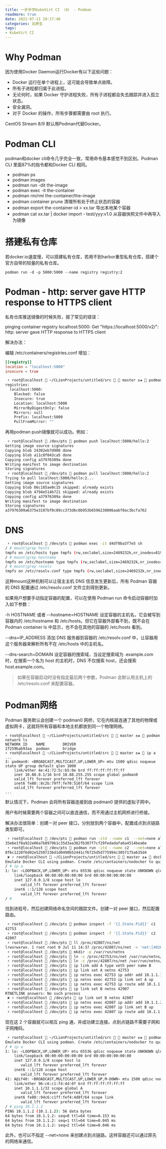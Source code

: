 ```yaml
---
title: 一步步学KubeVirt CI （4） - Podman
readmore: true
date: 2022-07-11 19:17:40
categories: 云原生
tags:
- KubeVirt CI
---
```



# Why Podman

因为使用Docker Daemon运行Docker有以下这些问题：
* Docker 运行在单个进程上，这可能会导致单点故障。
* 所有子进程都归属于此进程。
* 无论何时，如果 Docker 守护进程失败，所有子进程都会失去跟踪并进入孤立状态。
* 安全漏洞。
* 对于 Docker 的操作，所有步骤都需要由 root 执行。

CentOS Stream 8/9 默认用Podman代替Docker。

# Podman CLI

podman和docker cli命令几乎完全一致，常用命令基本感觉不到区别。Podman CLI 里面87%的指令都和Docker CLI 相同。
* podman ps
* podman images
* podman run -dit the-image
* podman exec -it the-container
* podman rm/rmi the-container/the-image
* podman container prune 清理所有处于终止状态的容器
* podman export the-container-id > xx.tar 导出本地某个容器
* podman cat xx.tar | docker import - test/yyy:v1.0 从容器快照文件中再导入为镜像

# 搭建私有仓库

若docker.io速度慢，可以搭建私有仓库，若用不到harbor重型私有仓库，搭建个官方自带的轻量的私有仓库。

    podman run -d -p 5000:5000 --name registry registry:2

# Podman - http: server gave HTTP response to HTTPS client

私有仓库推送镜像的时候失败，报了常见的错误：

pinging container registry localhost:5000: Get "https://localhost:5000/v2/": http: server gave HTTP response to HTTPS client

解决办法：

编辑 /etc/containers/registries.conf 增加：

```toml
[[registry]]
location = "localhost:5000"
insecure = true
```

```bash
 ⚡ root@localhost  ~/CLionProjects/untitled/src   master ±✚  podman system info|grep Inse -B3 -A5 
registries:
  localhost:5000:
    Blocked: false
    Insecure: true
    Location: localhost:5000
    MirrorByDigestOnly: false
    Mirrors: null
    Prefix: localhost:5000
    PullFromMirror: ""
```

再用podman push镜像就可以成功。例如：

```bash
 ⚡ root@localhost  /dev/pts  podman push localhost:5000/hello:2
Getting image source signatures
Copying blob 24302eb7d908 done  
Copying blob a11c8f043ca5 done  
Copying config a37976309a done  
Writing manifest to image destination
Storing signatures
 ⚡ root@localhost  /dev/pts  podman pull localhost:5000/hello:2
Trying to pull localhost:5000/hello:2...
Getting image source signatures
Copying blob 86c185ae0c15 skipped: already exists  
Copying blob 4794e514b721 skipped: already exists  
Copying config a37976309a done  
Writing manifest to image destination
Storing signatures
a37976309a6375e3107bf0c89cc373d6c0b953b6596238006aabf0ac3bcfa762
```

# DNS

```bash
 ⚡ root@localhost  /dev/pts  podman exec -it d4df0ba3f7e5 sh
/ # mount|grep hosts
tmpfs on /etc/hosts type tmpfs (rw,seclabel,size=2469232k,nr_inodes=819200,mode=755,inode64)
/ # mount|grep hostname
tmpfs on /etc/hostname type tmpfs (rw,seclabel,size=2469232k,nr_inodes=819200,mode=755,inode64)
/ # mount|grep resolv
tmpfs on /etc/resolv.conf type tmpfs (rw,seclabel,size=2469232k,nr_inodes=819200,mode=755,inode64)
```

这种mount这种机制可以让宿主主机 DNS 信息发生更新后，所有 Podman 容器的 DNS 配置通过 /etc/resolv.conf 文件立刻得到更新。

如果用户想要手动指定容器的配置，可以在使用 Podman run 命令启动容器时加入如下参数：

-h HOSTNAME 或者 --hostname=HOSTNAME 设定容器的主机名，它会被写到容器内的 /etc/hostname 和 /etc/hosts。但它在容器外部看不到，既不会在 Podman container ls 中显示，也不会在其他的容器的 /etc/hosts 看到。

--dns=IP_ADDRESS 添加 DNS 服务器到容器的 /etc/resolv.conf 中，让容器用这个服务器来解析所有不在 /etc/hosts 中的主机名。

--dns-search=DOMAIN 设定容器的搜索域，当设定搜索域为 .example.com 时，在搜索一个名为 host 的主机时，DNS 不仅搜索 host，还会搜索 host.example.com。

> 如果在容器启动时没有指定最后两个参数，Podman 会默认用主机上的 /etc/resolv.conf 来配置容器。



# Podman网络

Podman 服务默认会创建一个 podman0 网桥，它在内核层连通了其他的物理或虚拟网卡，这就将所有容器和本地主机都放到同一个物理网络。

    ⚡ root@localhost  ~/CLionProjects/untitled/src   master ±✚  podman network ls
    NETWORK ID    NAME        DRIVER
    2f259bab93aa  podman      bridge
    ⚡ root@localhost  ~/CLionProjects/untitled/src   master ±✚  ip a
    ...
    3: podman0: <BROADCAST,MULTICAST,UP,LOWER_UP> mtu 1500 qdisc noqueue state UP group default qlen 1000
        link/ether 4e:41:72:5c:b5:0e brd ff:ff:ff:ff:ff:ff
        inet 10.88.0.1/16 brd 10.88.255.255 scope global podman0
        valid_lft forever preferred_lft forever
        inet6 fe80::8c2b:79ff:fe70:516f/64 scope link 
        valid_lft forever preferred_lft forever
    ...

默认情况下，Podman 会将所有容器连接到由 podman0 提供的虚拟子网中。

用户有时候需要两个容器之间可以直连通信，而不用通过主机网桥进行桥接。

解决办法很简单：创建一对 peer 接口，分别放到两个容器中，配置成点到点链路类型即可。

```bash
 ⚡ root@localhost  /dev/pts  podman run -itd --name c1  --net=none alpine
35e6e1f8a922e06a7b8979b1c35d3aa382fb307f7cf29fedadafa6a4514bea6e
 ⚡ root@localhost  /dev/pts  podman run -itd --name c2  --net=none alpine
8f6c1220f6d02e52507236d1d0490b52441cf6725d5d775994c3057175a635d4
 ✘ ⚡ root@localhost  ~/CLionProjects/untitled/src   master ±✚  docker exec -it c1 sh  
Emulate Docker CLI using podman. Create /etc/containers/nodocker to quiet msg.
/ # ip a
1: lo: <LOOPBACK,UP,LOWER_UP> mtu 65536 qdisc noqueue state UNKNOWN qlen 1000
    link/loopback 00:00:00:00:00:00 brd 00:00:00:00:00:00
    inet 127.0.0.1/8 scope host lo
       valid_lft forever preferred_lft forever
    inet6 ::1/128 scope host 
       valid_lft forever preferred_lft forever
/ # 
```

找到进程号，然后创建网络命名空间的跟踪文件。创建一对 peer 接口，然后配置路由。

```bash
 ⚡ root@localhost  /dev/pts  podman inspect -f '{{.State.Pid}}' c1
42753
 ⚡ root@localhost  /dev/pts  podman inspect -f '{{.State.Pid}}' c2
42807
 ⚡ root@localhost  /dev/pts  ll /proc/42807/ns/net
lrwxrwxrwx. 1 root root 0 Jul 11 14:37 /proc/42807/ns/net -> 'net:[4026532934]'
 ⚡ root@localhost  /dev/pts  mkdir -p /var/run/netns
 ⚡ root@localhost  /dev/pts  ln -s /proc/42753/ns/net /var/run/netns/42753
 ⚡ root@localhost  /dev/pts  ln -s /proc/42807/ns/net /var/run/netns/42807
 ⚡ root@localhost  /dev/pts  ip link add A type veth peer name B
 ⚡ root@localhost  /dev/pts  ip link set A netns 42753
 ⚡ root@localhost  /dev/pts  ip netns exec 42753 ip addr add 10.1.1.1/32 dev A
 ⚡ root@localhost  /dev/pts  ip netns exec 42753 ip link set A up
 ⚡ root@localhost  /dev/pts  ip netns exec 42753 ip route add 10.1.1.2/32 dev A
 ⚡ root@localhost  /dev/pts  ip link set B netns 42907
RTNETLINK answers: No such process
 ✘ ⚡ root@localhost  /dev/pts  ip link set B netns 42807
 ⚡ root@localhost  /dev/pts  ip netns exec 42807 ip addr add 10.1.1.2/32 dev B
 ⚡ root@localhost  /dev/pts  ip netns exec 42807 ip link set B up
 ⚡ root@localhost  /dev/pts  ip netns exec 42807 ip route add 10.1.1.1/32 dev B
```

现在这 2 个容器就可以相互 ping 通，并成功建立连接。点到点链路不需要子网和子网掩码。

```bash
 ⚡ root@localhost  ~/CLionProjects/untitled/src   master ±✚  podman exec -it c1 sh
Emulate Docker CLI using podman. Create /etc/containers/nodocker to quiet msg.
/ # ip a
1: lo: <LOOPBACK,UP,LOWER_UP> mtu 65536 qdisc noqueue state UNKNOWN qlen 1000
    link/loopback 00:00:00:00:00:00 brd 00:00:00:00:00:00
    inet 127.0.0.1/8 scope host lo
       valid_lft forever preferred_lft forever
    inet6 ::1/128 scope host 
       valid_lft forever preferred_lft forever
41: A@if40: <BROADCAST,MULTICAST,UP,LOWER_UP,M-DOWN> mtu 1500 qdisc noqueue state UP qlen 1000
    link/ether 96:c6:c1:f4:4d:0f brd ff:ff:ff:ff:ff:ff
    inet 10.1.1.1/32 scope global A
       valid_lft forever preferred_lft forever
    inet6 fe80::94c6:c1ff:fef4:4d0f/64 scope link 
       valid_lft forever preferred_lft forever
/ # ping 10.1.1.2
PING 10.1.1.2 (10.1.1.2): 56 data bytes
64 bytes from 10.1.1.2: seq=0 ttl=64 time=0.153 ms
64 bytes from 10.1.1.2: seq=1 ttl=64 time=0.045 ms
64 bytes from 10.1.1.2: seq=2 ttl=64 time=0.046 ms
```

此外，也可以不指定 --net=none 来创建点到点链路。这样容器还可以通过原先的网络来通信。
